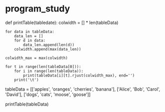 # program_study
def printTable(tabledate):
    colwidth = [] * len(tableData)

    for data in tableData:
        data_len = []
        for d in data:
            data_len.append(len(d))
        colwidth.append(max(data_len))

    colwidth_max = max(colwidth)

    for t in range(len(tableData[0])):
        for i in range(len(tableData)):
            print(tableData[i][t].rjust(colwidth_max), end='')
        print('\t')


tableData = [['apples', 'oranges', 'cherries', 'banana'],
             ['Alice', 'Bob', 'Carol', 'David'],
             ['dogs', 'cats', 'moose', 'goose']]

printTable(tableData)

